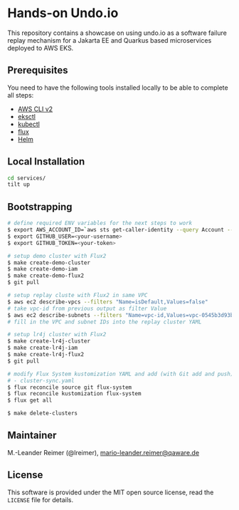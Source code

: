 # Hands-on Undo.io

This repository contains a showcase on using undo.io as a software failure replay mechanism for a Jakarta EE and Quarkus based microservices deployed to AWS EKS.

## Prerequisites

You need to have the following tools installed locally to be able to complete all steps:
- [AWS CLI v2](https://docs.aws.amazon.com/cli/latest/userguide/install-cliv2.html)
- [eksctl](https://eksctl.io/)
- [kubectl](https://docs.aws.amazon.com/eks/latest/userguide/install-kubectl.html)
- [flux](https://fluxcd.io/docs/get-started/)
- [Helm](https://helm.sh/docs/intro/install/)

## Local Installation

```bash
cd services/
tilt up
```

## Bootstrapping

```bash
# define required ENV variables for the next steps to work
$ export AWS_ACCOUNT_ID=`aws sts get-caller-identity --query Account --output text`
$ export GITHUB_USER=<your-username>
$ export GITHUB_TOKEN=<your-token>

# setup demo cluster with Flux2
$ make create-demo-cluster
$ make create-demo-iam
$ make create-demo-flux2
$ git pull

# setup replay cluste with Flux2 in same VPC
$ aws ec2 describe-vpcs --filters "Name=isDefault,Values=false"
# take vpc-id from previous output as filter Value
$ aws ec2 describe-subnets --filters "Name=vpc-id,Values=vpc-0545b3d93b368121b"
# fill in the VPC and subnet IDs into the replay cluster YAML

# setup lr4j cluster with Flux2
$ make create-lr4j-cluster
$ make create-lr4j-iam
$ make create-lr4j-flux2
$ git pull

# modify Flux System kustomization YAML and add (with Git add and push)
# - cluster-sync.yaml
$ flux reconcile source git flux-system
$ flux reconcile kustomization flux-system
$ flux get all

$ make delete-clusters
```

## Maintainer

M.-Leander Reimer (@lreimer), <mario-leander.reimer@qaware.de>

## License

This software is provided under the MIT open source license, read the `LICENSE` file for details.